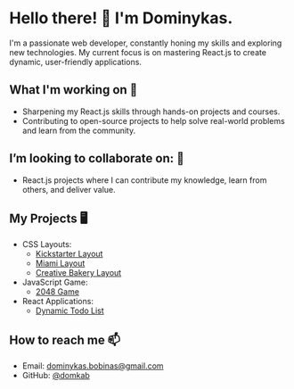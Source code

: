 # Hello there! 👋 I'm Dominykas.

I'm a passionate web developer, constantly honing my skills and exploring new technologies. My current focus is on mastering React.js to create dynamic, user-friendly applications.

## What I'm working on 🌱
- Sharpening my React.js skills through hands-on projects and courses.
- Contributing to open-source projects to help solve real-world problems and learn from the community.

## I’m looking to collaborate on: 💞️
- React.js projects where I can contribute my knowledge, learn from others, and deliver value.

## My Projects 🖥️
- CSS Layouts:
  - [Kickstarter Layout](https://domkab.github.io/Kickstarter)
  - [Miami Layout](https://domkab.github.io/layout_miami/)
  - [Creative Bakery Layout](https://domkab.github.io/layout_creativeBakery/)
- JavaScript Game:
  - [2048 Game](https://domkab.github.io/js_2048_game/)
- React Applications:
  - [Dynamic Todo List](https://domkab.github.io/react_dynamic-list-of-todos/)

## How to reach me 📫
- Email: [dominykas.bobinas@gmail.com](mailto:dominykas.bobinas@gmail.com)
- GitHub: [@domkab](https://github.com/domkab)

<!-- Your footer here -->
